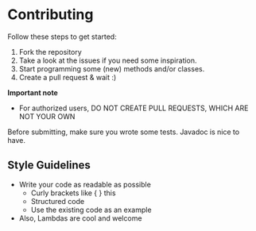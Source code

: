 # Contributing

Follow these steps to get started:

1. Fork the repository
2. Take a look at the issues if you need some inspiration.
3. Start programming some (new) methods and/or classes.
4. Create a pull request & wait :)

**Important note**
- For authorized users, DO NOT CREATE PULL REQUESTS, WHICH ARE NOT YOUR OWN

Before submitting, make sure you wrote some tests. Javadoc is nice to have.

## Style Guidelines

- Write your code as readable as possible
  - Curly brackets like {
    } this
  - Structured code
  - Use the existing code as an example
- Also, Lambdas are cool and welcome
